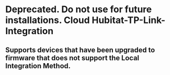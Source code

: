 # Deprecated.  Do not use for future installations.  Cloud Hubitat-TP-Link-Integration
## Supports devices that have been upgraded to firmware that does not support the Local Integration Method.

